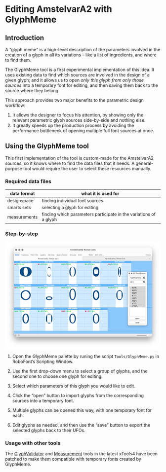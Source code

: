 Editing AmstelvarA2 with GlyphMeme
==================================


Introduction
------------

A “glyph meme” is a high-level description of the parameters involved in the creation of a glyph in all its variations – like a list of ingredients, and where to find them.

The GlyphMeme tool is a first experimental implementation of this idea. It uses existing data to find which sources are involved in the design of a given glyph; and it allows us to open *only this glyph from only those sources* into a temporary font for editing, and then saving them back to the source where they belong.

This approach provides two major benefits to the parametric design workflow:

1. It allows the designer to focus his attention, by showing only the relevant parametric glyph sources side-by-side and nothing else.
2. It greatly speeds up the production process by avoiding the performance bottleneck of opening multiple full font sources at once.


Using the GlyphMeme tool
------------------------

This first implementation of the tool is custom-made for the AmstelvarA2 sources, so it knows where to find the data files that it needs. A general-purpose tool would require the user to select these resources manually.

### Required data files

| data format        | what it is used for                                               |
|--------------------|-------------------------------------------------------------------|
| designspace        | finding individual font sources                                   |
| smarts sets        | selecting a glyph for editing                                     |
| measurements       | finding which parameters participate in the variations of a glyph |

### Step-by-step

![](GlyphMeme-demo.png)

1. Open the GlyphMeme palette by runing the script  `Tools/GlyphMeme.py` in RoboFont’s Scripting Window. 

2. Use the first drop-down menu to select a group of glyphs, and the second one to choose one glyph for editing.

3. Select which parameters of this glyph you would like to edit.

4. Click the “open” button to import glyphs from the corresponding sources into a temporary font.

5. Multiple glyphs can be opened this way, with one temporary font for each.

6. Edit glyphs as needed, and then use the “save” button to export the selected glyphs back to their UFOs. 


### Usage with other tools

The [GlyphValidator] and [Measurement] tools in the latest xTools4 have been patched to make them compatible with temporary fonts created by GlyphMeme.

[AmstelvarA2 repository]: http://github.com/gferreira2/amstelvar-avar2
[GlyphValidator]: http://gferreira.github.io/xTools4/reference/tools/variable/glyph-validator/
[Measurement]: http://gferreira.github.io/xTools4/reference/tools/variable/measurements/
